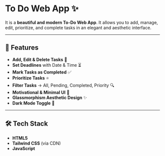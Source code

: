 # To Do Web App ✨

It is a **beautiful and modern To-Do Web App**. It allows you to add, manage, edit, prioritize, and complete tasks in an elegant and aesthetic interface.

---

## 🌸 Features

* **Add, Edit & Delete Tasks** 📝
* **Set Deadlines** with Date & Time ⏳
* **Mark Tasks as Completed** ✅
* **Prioritize Tasks** ⭐
* **Filter Tasks** → All, Pending, Completed, Priority 🔍
* **Motivational & Minimal UI** 🌈
* **Glassmorphism Aesthetic Design** ✨
* **Dark Mode Toggle** 🌙

---

## 🛠️ Tech Stack

* **HTML5**
* **Tailwind CSS** (via CDN)
* **JavaScript**
